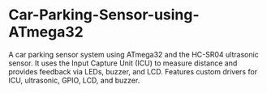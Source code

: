 # Car-Parking-Sensor-using-ATmega32
A car parking sensor system using ATmega32 and the HC-SR04 ultrasonic sensor. It uses the Input Capture Unit (ICU) to measure distance and provides feedback via LEDs, buzzer, and LCD. Features custom drivers for ICU, ultrasonic, GPIO, LCD, and buzzer.
